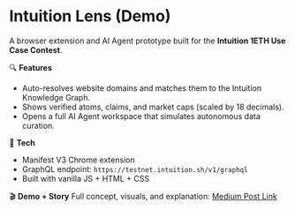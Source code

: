 # Intuition Lens (Demo)

A browser extension and AI Agent prototype built for the **Intuition 1ETH Use Case Contest**.

🔍 **Features**
- Auto-resolves website domains and matches them to the Intuition Knowledge Graph.
- Shows verified atoms, claims, and market caps (scaled by 18 decimals).
- Opens a full AI Agent workspace that simulates autonomous data curation.

🧠 **Tech**
- Manifest V3 Chrome extension
- GraphQL endpoint: `https://testnet.intuition.sh/v1/graphql`
- Built with vanilla JS + HTML + CSS

🎬 **Demo + Story**
Full concept, visuals, and explanation: [Medium Post Link](https://medium.com/your-post-url)
